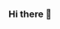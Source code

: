 ### Hi there 👋

<!--
**carlshoow/carlshoow** is a ✨ _special_ ✨ repository because its `README.md` (this file) appears on your GitHub profile.

Here are some ideas to get you started:

- 🔭 I’m currently working on ... Landscaping and mantainance
- 🌱 I’m currently learning ... Python-Flask
- 👯 I’m looking to collaborate on ... Flask web Projects 
- 🤔 I’m looking for help with ...  Html-css-bootstrap
- 💬 Ask me about ...
- 📫 How to reach me: ... daniel.c311@outlook.com 
- 😄 Pronouns: ...  He/Him
- ⚡ Fun fact: ... I only have enough time to study 1 hour a day, But Im still want to get a job as developer

  #2024 is The year I will get a job as a full-stack devops
-->
